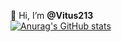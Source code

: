  👋 Hi, I’m ​**@Vitus213**  
[![Anurag's GitHub stats](https://github-readme-stats.vercel.app/api?username=Vitus213)](https://github.com/anuraghazra/github-readme-stats)
